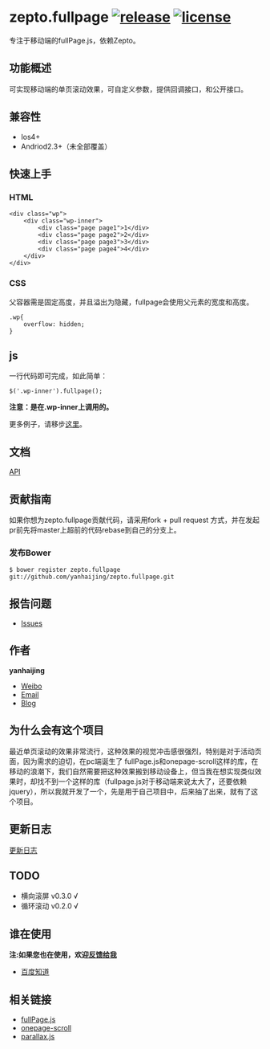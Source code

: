 zepto.fullpage [![release](https://img.shields.io/badge/release-v0.3.0-orange.svg)](https://github.com/yanhaijing/zepto.fullpage/releases/tag/v0.3.0) [![license](https://img.shields.io/badge/license-MIT-blue.svg)](https://github.com/yanhaijing/zepto.fullpage/blob/master/MIT-LICENSE.txt)
==============

专注于移动端的fullPage.js，依赖Zepto。

## 功能概述
可实现移动端的单页滚动效果，可自定义参数，提供回调接口，和公开接口。

## 兼容性

- Ios4+
- Andriod2.3+（未全部覆盖）

## 快速上手
### HTML

	<div class="wp">
        <div class="wp-inner">
            <div class="page page1">1</div>
            <div class="page page2">2</div>
            <div class="page page3">3</div>
            <div class="page page4">4</div>
        </div>
    </div>

### CSS
父容器需是固定高度，并且溢出为隐藏，fullpage会使用父元素的宽度和高度。

	.wp{
	    overflow: hidden;            
	}

## js
一行代码即可完成，如此简单：

	$('.wp-inner').fullpage();

**注意：是在.wp-inner上调用的。**

更多例子，请移步[这里](demo)。

## 文档

[API](doc/api.md)

## 贡献指南

如果你想为zepto.fullpage贡献代码，请采用fork + pull request 方式，并在发起pr前先将master上超前的代码rebase到自己的分支上。

### 发布Bower
    
    $ bower register zepto.fullpage git://github.com/yanhaijing/zepto.fullpage.git

## 报告问题

- [Issues](https://github.com/yanhaijing/zepto.fullpage/issues "报告问题")

## 作者

**yanhaijing**

- [Weibo](http://weibo.com/yanhaijing1234 "yanhaijing's Weibo")
- [Email](mailto:yanhaijing@yeah.net "yanhaijing's Email")
- [Blog](http://yanhaijing.com "yanhaijing's Blog")

## 为什么会有这个项目
最近单页滚动的效果非常流行，这种效果的视觉冲击感很强烈，特别是对于活动页面，因为需求的迫切，在pc端诞生了 fullPage.js和onepage-scroll这样的库，在移动的浪潮下，我们自然需要把这种效果搬到移动设备上，但当我在想实现类似效果时，却找不到一个这样的库（fullpage.js对于移动端来说太大了，还要依赖jquery），所以我就开发了一个，先是用于自己项目中，后来抽了出来，就有了这个项目。

## 更新日志

[更新日志](CHANGELOG.md)

## TODO
- 横向滚屏 v0.3.0 √
- 循环滚动 v0.2.0 √

## 谁在使用
**注:如果您也在使用，欢迎[反馈给我](https://github.com/yanhaijing/zepto.fullpage/issues/9)**

- [百度知道](http://zhidao.baidu.com/s/5_0-page/index.html)

## 相关链接
- [fullPage.js](https://github.com/alvarotrigo/fullPage.js)
- [onepage-scroll](https://github.com/peachananr/onepage-scroll)
- [parallax.js](https://github.com/hahnzhu/parallax.js)
